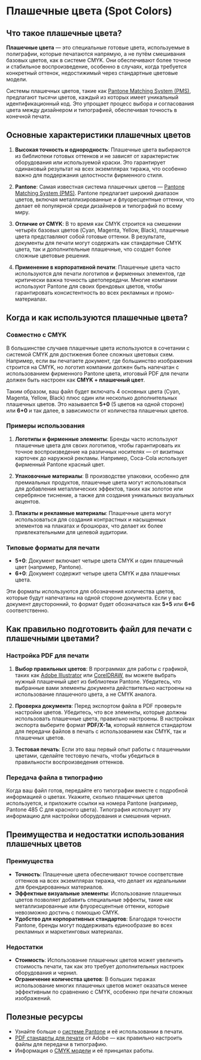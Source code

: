 # Плашечные цвета (Spot Colors)

## Что такое плашечные цвета?

**Плашечные цвета** — это специальные готовые цвета, используемые в полиграфии, которые печатаются напрямую, а не путём смешивания базовых цветов, как в системе CMYK. Они обеспечивают более точное и стабильное воспроизведение, особенно в случаях, когда требуется конкретный оттенок, недостижимый через стандартные цветовые модели.

Системы плашечных цветов, такие как [Pantone Matching System (PMS)](https://www.pantone.com), предлагают тысячи цветов, каждый из которых имеет уникальный идентификационный код. Это упрощает процесс выбора и согласования цвета между дизайнером и типографией, обеспечивая точность в конечной печати.

## Основные характеристики плашечных цветов

1. **Высокая точность и однородность**: Плашечные цвета выбираются из библиотеки готовых оттенков и не зависят от характеристик оборудования или используемой краски. Это гарантирует одинаковый результат на всех экземплярах тиража, что особенно важно для поддержания целостности фирменного стиля.

2. **Pantone**: Самая известная система плашечных цветов — [Pantone Matching System (PMS)](https://www.pantone.com). Pantone предлагает широкий диапазон цветов, включая металлизированные и флуоресцентные оттенки, что делает её популярной среди дизайнеров и типографий по всему миру.

3. **Отличие от CMYK**: В то время как CMYK строится на смешении четырёх базовых цветов (Cyan, Magenta, Yellow, Black), плашечные цвета представляют собой готовые оттенки. В результате, документы для печати могут содержать как стандартные CMYK цвета, так и дополнительные плашечные, что создает более сложные цветовые решения.

4. **Применение в корпоративной печати**: Плашечные цвета часто используются для печати логотипов и фирменных элементов, где критически важна точность цветопередачи. Многие компании используют Pantone для своих брендовых цветов, чтобы гарантировать консистентность во всех рекламных и промо-материалах.

## Когда и как используются плашечные цвета?

### Совместно с CMYK

В большинстве случаев плашечные цвета используются в сочетании с системой CMYK для достижения более сложных цветовых схем. Например, если вы печатаете документ, где большинство изображения строится на CMYK, но логотип компании должен быть напечатан с использованием фирменного Pantone цвета, итоговый PDF для печати должен быть настроен как **CMYK + плашечный цвет**. 

Таким образом, ваш файл будет включать 4 основных цвета (Cyan, Magenta, Yellow, Black) плюс один или несколько дополнительных плашечных цветов. Это называется **5+0** (5 цветов на одной стороне) или **6+0** и так далее, в зависимости от количества плашечных цветов.

### Примеры использования

1. **Логотипы и фирменные элементы**: Бренды часто используют плашечные цвета для своих логотипов, чтобы гарантировать их точное воспроизведение на различных носителях — от визитных карточек до наружной рекламы. Например, Coca-Cola использует фирменный Pantone красный цвет.
   
2. **Упаковочные материалы**: В производстве упаковки, особенно для премиальных продуктов, плашечные цвета могут использоваться для добавления металлических эффектов, таких как золотое или серебряное тиснение, а также для создания уникальных визуальных акцентов.
   
3. **Плакаты и рекламные материалы**: Плашечные цвета могут использоваться для создания контрастных и насыщенных элементов на плакатах и брошюрах, что делает их более привлекательными для целевой аудитории.

### Типовые форматы для печати

- **5+0**: Документ включает четыре цвета CMYK и один плашечный цвет (например, Pantone).
- **6+0**: Документ содержит четыре цвета CMYK и два плашечных цвета.

Эти форматы используются для обозначения количества цветов, которые будут напечатаны на одной стороне документа. Если у вас документ двусторонний, то формат будет обозначаться как **5+5** или **6+6** соответственно.

## Как правильно подготовить файл для печати с плашечными цветами?

### Настройка PDF для печати

1. **Выбор правильных цветов**: В программах для работы с графикой, таких как [Adobe Illustrator](https://www.adobe.com/products/illustrator.html) или [CorelDRAW](https://www.coreldraw.com), вы можете выбрать нужный плашечный цвет из библиотеки Pantone. Убедитесь, что выбранные вами элементы документа действительно настроены на использование плашечного цвета, а не CMYK аналога.

2. **Проверка документа**: Перед экспортом файла в PDF проверьте настройки цветов. Убедитесь, что все элементы, которые должны использовать плашечные цвета, правильно настроены. В настройках экспорта выберите формат **PDF/X-1a**, который является стандартом для передачи файлов в печать с использованием как CMYK, так и плашечных цветов.

3. **Тестовая печать**: Если это ваш первый опыт работы с плашечными цветами, сделайте тестовую печать, чтобы убедиться в правильности воспроизведения оттенков.

### Передача файла в типографию

Когда ваш файл готов, передайте его типографии вместе с подробной информацией о цветах. Укажите, сколько плашечных цветов используется, и приложите ссылки на номера Pantone (например, Pantone 485 C для красного цвета). Типография использует эту информацию для настройки оборудования и смешения чернил.

## Преимущества и недостатки использования плашечных цветов

### Преимущества

- **Точность**: Плашечные цвета обеспечивают точное соответствие оттенков на всех экземплярах тиража, что делает их идеальными для брендированных материалов.
- **Эффектные визуальные элементы**: Использование плашечных цветов позволяет добавить специальные эффекты, такие как металлизированные или флуоресцентные оттенки, которые невозможно достичь с помощью CMYK.
- **Удобство для корпоративных стандартов**: Благодаря точности Pantone, бренды могут поддерживать единообразие во всех рекламных и маркетинговых материалах.

### Недостатки

- **Стоимость**: Использование плашечных цветов может увеличить стоимость печати, так как это требует дополнительных настроек оборудования и чернил.
- **Ограничение количества цветов**: В больших тиражах использование многих плашечных цветов может оказаться менее эффективным по сравнению с CMYK, особенно при печати сложных изображений.

## Полезные ресурсы

- Узнайте больше о [системе Pantone](https://www.pantone.com) и её использовании в печати.
- [PDF стандарты для печати](https://www.adobe.com/acrobat/pdf-printer.html) от Adobe — как правильно настроить файлы для передачи в типографию.
- Информация о [CMYK модели](https://en.wikipedia.org/wiki/CMYK_color_model) и её принципах работы.
